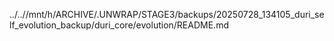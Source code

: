 ../..//mnt/h/ARCHIVE/.UNWRAP/STAGE3/backups/20250728_134105_duri_self_evolution_backup/duri_core/evolution/README.md